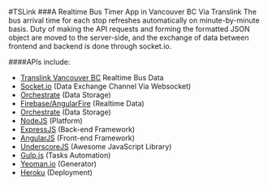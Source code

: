 #TSLink
###A Realtime Bus Timer App in Vancouver BC Via Translink
The bus arrival time for each stop refreshes automatically on minute-by-minute basis.
Duty of making the API requests and forming the formatted JSON object are moved to the server-side, and the exchange of data between frontend and backend is done through socket.io.

####APIs include:
- [Translink Vancouver BC](https://developer.translink.ca/ServicesRtti/ApiReference) Realtime Bus Data
- [Socket.io](http://socket.io) (Data Exchange Channel Via Websocket)
- [Orchestrate](https://orchestrate.io) (Data Storage)
- [Firebase/AngularFire](https://www.firebase.com/docs/web/libraries/angular/api.html) (Realtime Data)
- [Orchestrate](https://orchestrate.io) (Data Storage)
- [NodeJS](http://nodejs.org/api/) (Platform)
- [ExpressJS](http://expressjs.com/4x/api.html) (Back-end Framework)
- [AngularJS](https://docs.angularjs.org/api) (Front-end Framework)
- [UnderscoreJS](http://underscorejs.org) (Awesome JavaScript Library)
- [Gulp.js](http://gulpjs.com/) (Tasks Automation)
- [Yeoman.io](http://yeoman.io/) (Generator)
- [Heroku](https://www.heroku.com/) (Deployment)




